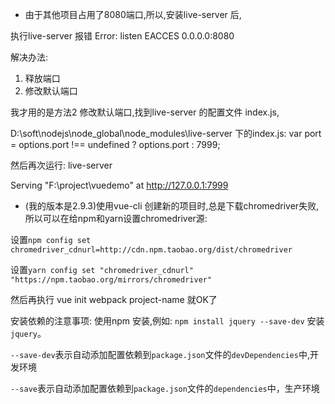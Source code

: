 

- 由于其他项目占用了8080端口,所以,安装live-server 后, 

执行live-server 报错 Error: listen EACCES 0.0.0.0:8080

解决办法:
1. 释放端口
2. 修改默认端口

我才用的是方法2 修改默认端口,找到live-server 的配置文件 index.js,

D:\soft\nodejs\node_global\node_modules\live-server 下的index.js: var port = options.port !== undefined ? options.port : 7999;

然后再次运行: live-server

Serving "F:\project\vuedemo" at http://127.0.0.1:7999






- (我的版本是2.9.3)使用vue-cli 创建新的项目时,总是下载chromedriver失败,所以可以在给npm和yarn设置chromedriver源:

设置`npm config set chromedriver_cdnurl=http://cdn.npm.taobao.org/dist/chromedriver`

设置`yarn config set "chromedriver_cdnurl" "https://npm.taobao.org/mirrors/chromedriver"`

然后再执行 vue init webpack project-name 就OK了

安装依赖的注意事项:
使用npm 安装,例如: `npm install jquery --save-dev` 安装`jquery`。

`--save-dev`表示自动添加配置依赖到`package.json`文件的`devDependencies`中,开发环境

`--save`表示自动添加配置依赖到`package.json`文件的`dependencies`中，生产环境